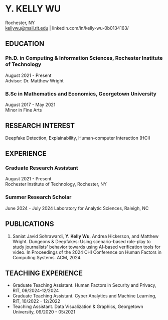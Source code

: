 # Y. KELLY WU

Rochester, NY  
kellywu@mail.rit.edu | linkedin.com/in/kelly-wu-0b0134163/

## EDUCATION

### Ph.D. in Computing & Information Sciences, Rochester Institute of Technology
August 2021 - Present  
Advisor: Dr. Matthew Wright

### B.Sc in Mathematics and Economics, Georgetown University
August 2017 - May 2021  
Minor in Fine Arts  

## RESEARCH INTEREST

Deepfake Detection, Explainability, Human-computer Interaction (HCI)

## EXPERIENCE

### Graduate Research Assistant
August 2021 - Present  
Rochester Institute of Technology, Rochester, NY

### Summer Research Scholar 
June 2024 - July 2024 
Laboratory for Analytic Sciences, Raleigh, NC

## PUBLICATIONS

1. Saniat Javid Sohrawardi, **Y. Kelly Wu**, Andrea Hickerson, and Matthew Wright. Dungeons & Deepfakes: Using scenario-based role-play to study journalists' behavior towards using AI-based verification tools for video. In Proceedings of the 2024 CHI Conference on Human Factors in Computing Systems. ACM, 2024.

## TEACHING EXPERIENCE

- Graduate Teaching Assistant. Human Factors in Security and Privacy, RIT, 09/2024-12/2024
- Graduate Teaching Assistant. Cyber Analytics and Machine Learning, RIT, 10/2022 - 12/2022
- Teaching Assistant. Data Visualization & Graphics, Georgetown University, 09/2020 - 05/2021

